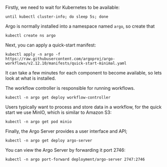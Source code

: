 Firstly, we need to wait for Kubernetes to be available:

```{{execute}}
until kubectl cluster-info; do sleep 5s; done
```

Argo is normally installed into a namespace named `argo`, so create that

```
kubectl create ns argo
```

Next, you can apply a quick-start manifest:

```
kubectl apply -n argo -f https://raw.githubusercontent.com/argoproj/argo-workflows/v2.12.10/manifests/quick-start-minimal.yaml
```

It can take a few minutes for each component to become available, so lets look at what is installed.

The workflow controller is responsible for running workflows. 

```
kubectl -n argo get deploy workflow-controller
```

Users typically want to process and store data in a workflow, for the quick start we use MinIO, which is similar to Amazon S3:

```
kubectl -n argo get pod minio
```

Finally, the Argo Server provides a user interface and API;

```
kubectl -n argo get deploy argo-server
```

You can view the Argo Server by forwarding it port 2746:

```
kubectl -n argo port-forward deployment/argo-server 2747:2746
```
